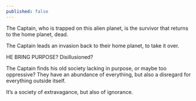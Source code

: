 ```yaml
---
published: false
---
```


The Captain, who is trapped on this alien planet, is the survivor that returns to the home planet, dead.

The Captain leads an invasion back to their home planet, to take it over.

HE BRING PURPOSE? Disillusioned?

The Captain finds his old society lacking in purpose, or maybe too oppressive? They have an abundance of everything, but also a disregard for everything outside itself.

It’s a society of extravagance, but also of ignorance.
